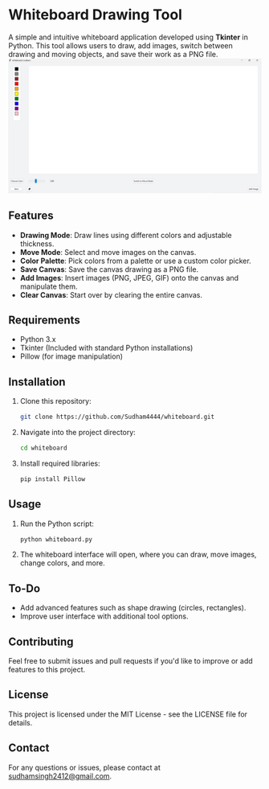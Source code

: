 # Whiteboard Drawing Tool

A simple and intuitive whiteboard application developed using **Tkinter** in Python. This tool allows users to draw, add images, switch between drawing and moving objects, and save their work as a PNG file.
![Untitled design](https://github.com/Sudham4444/whiteboard/blob/main/whiteboard.png)

## Features
- **Drawing Mode**: Draw lines using different colors and adjustable thickness.
- **Move Mode**: Select and move images on the canvas.
- **Color Palette**: Pick colors from a palette or use a custom color picker.
- **Save Canvas**: Save the canvas drawing as a PNG file.
- **Add Images**: Insert images (PNG, JPEG, GIF) onto the canvas and manipulate them.
- **Clear Canvas**: Start over by clearing the entire canvas.

## Requirements
- Python 3.x
- Tkinter (Included with standard Python installations)
- Pillow (for image manipulation)

## Installation
1. Clone this repository:
   ```bash
   git clone https://github.com/Sudham4444/whiteboard.git

2. Navigate into the project directory:
   ```bash
   cd whiteboard

3. Install required libraries:
   ```bash
   pip install Pillow

## Usage
1. Run the Python script:
   ```bash
   python whiteboard.py

2. The whiteboard interface will open, where you can draw, move images, change colors, and more.

## To-Do
- Add advanced features such as shape drawing (circles, rectangles).
- Improve user interface with additional tool options.

## Contributing
Feel free to submit issues and pull requests if you'd like to improve or add features to this project.

## License
This project is licensed under the MIT License - see the LICENSE file for details.

## Contact
For any questions or issues, please contact at sudhamsingh2412@gmail.com.
